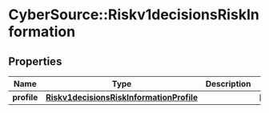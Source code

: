 # CyberSource::Riskv1decisionsRiskInformation

## Properties
Name | Type | Description | Notes
------------ | ------------- | ------------- | -------------
**profile** | [**Riskv1decisionsRiskInformationProfile**](Riskv1decisionsRiskInformationProfile.md) |  | [optional] 


